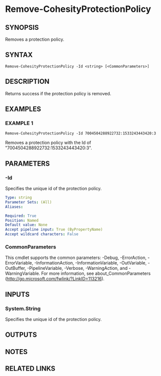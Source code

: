 # Remove-CohesityProtectionPolicy

## SYNOPSIS
Removes a protection policy.

## SYNTAX

```
Remove-CohesityProtectionPolicy -Id <string> [<CommonParameters>]
```

## DESCRIPTION
Returns success if the protection policy is removed.

## EXAMPLES

### EXAMPLE 1
```
Remove-CohesityProtectionPolicy -Id 7004504288922732:1533243443420:3
```

Removes a protection policy with the Id of "7004504288922732:1533243443420:3".

## PARAMETERS

### -Id
Specifies the unique id of the protection policy.

```yaml
Type: string
Parameter Sets: (All)
Aliases:

Required: True
Position: Named
Default value: None
Accept pipeline input: True (ByPropertyName)
Accept wildcard characters: False
```

### CommonParameters
This cmdlet supports the common parameters: -Debug, -ErrorAction, -ErrorVariable, -InformationAction, -InformationVariable, -OutVariable, -OutBuffer, -PipelineVariable, -Verbose, -WarningAction, and -WarningVariable.
For more information, see about_CommonParameters (http://go.microsoft.com/fwlink/?LinkID=113216).

## INPUTS

### System.String
Specifies the unique id of the protection policy.

## OUTPUTS

## NOTES

## RELATED LINKS
